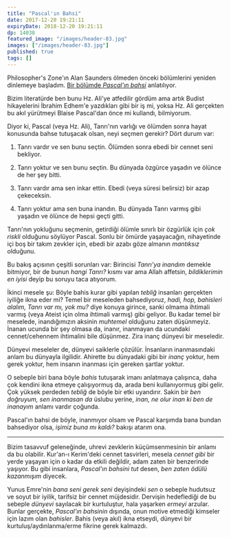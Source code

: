 ```yaml
---
title: "Pascal'ın Bahsi"
date: 2017-12-20 19:21:11
expiryDate: 2018-12-20 19:21:11
dp: 14038
featured_image: "/images/header-83.jpg"
images: ["/images/header-83.jpg"]
published: true
tags: []
---
```




Philosopher's Zone'ın Alan Saunders ölmeden önceki bölümlerini yeniden dinlemeye
başladım. [Bir bölümde *Pascal'ın bahsi*](https://t.co/jUkrVvKcTB) anlatılıyor. 

Bizim literatürde ben bunu Hz. Ali'ye atfedilir gördüm ama artık Budist
hikayelerini İbrahim Edhem'e yazdıkları gibi bir iş mi, yoksa Hz. Ali gerçekten
bu akıl yürütmeyi Blaise Pascal'dan önce mi kullandı, bilmiyorum.

Diyor ki, Pascal (veya Hz. Ali), Tanrı'nın varlığı ve ölümden sonra hayat
konusunda bahse tutuşacak olsan, neyi seçmen gerekir? Dört durum var: 

1. Tanrı vardır ve sen bunu seçtin. Ölümden sonra ebedi bir cennet seni
   bekliyor.

2. Tanrı yoktur ve sen bunu seçtin. Bu dünyada özgürce yaşadın ve ölünce de her
   şey bitti.
   
3. Tanrı vardır ama sen inkar ettin. Ebedi (veya süresi belirsiz) bir azap
   çekeceksin.
   
4. Tanrı yoktur ama sen buna inandın. Bu dünyada Tanrı varmış gibi yaşadın ve
   ölünce de hepsi geçti gitti. 
   
Tanrı'nın yokluğunu seçmenin, getirdiği ölümle sınırlı bir özgürlük için *çok
riskli* olduğunu söylüyor Pascal. Sonlu bir ömürde yaşayacağın, nihayetinde içi
boş bir takım zevkler için, ebedi bir azabı göze almanın *mantıksız* olduğunu. 

Bu bakış açısının çeşitli sorunları var: Birincisi *Tanrı'ya inandım* demekle
bitmiyor, bir de bunun *hangi Tanrı?* kısmı var ama Allah affetsin,
*bildiklerimin en iyisi* deyip bu soruyu taca atıyorum. 

İkinci mesele şu: Böyle bahis kurar gibi yapılan *tebliğ* insanları gerçekten
iyiliğe ikna eder mi? Temel bir meseleden bahsediyoruz, *hadi, hop, bahisleri
alalım, Tanrı var mı, yok mu?* diye konuya girince, sanki olmama ihtimali varmış
(veya Ateist için olma ihtimali varmış) gibi geliyor. Bu kadar temel bir
meselede, inandığımızın aksinin *muhtemel* olduğunu zaten düşünmeyiz. İnanan
ucunda bir şey olmasa da, inanır, inanmayan da ucundaki cennet/cehennem
ihtimalini bile düşünmez. Zira inanç dünyevi bir meseledir.

Dünyevi meseleler de, dünyevi saiklerle çözülür. İnsanların inanmasındaki anlam
bu dünyayla ilgilidir. Ahirette bu dünyadaki gibi bir *inanç* yoktur, hem gerek
yoktur, hem insanın inanması için gereken şartlar yoktur.
 
O sebeple biri bana böyle *bahis* tutuşarak imanı anlatmaya çalışınca, daha çok
kendini ikna etmeye çalışıyormuş da, arada beni kullanıyormuş gibi gelir. Çok
yüksek perdeden *tebliğ* de böyle bir etki uyandırır. Sakin bir *ben doğruyum,
sen inanmasan da* üslubu yerine, *inan, ne olur inan ki ben de inanayım* anlamı
vardır çoğunda.
 
Pascal'ın bahsi de böyle, inanmıyor olsam ve Pascal karşımda bana bundan
bahsediyor olsa, *işimiz buna mı kaldı?* bakışı atarım ona. 

------

Bizim tasavvuf geleneğinde, uhrevi zevklerin küçümsenmesinin bir anlamı da bu
olabilir. Kur'an-ı Kerim'deki cennet tasvirleri, mesela *cennet gibi* bir yerde
yaşayan için o kadar da etkili değildir, adam zaten bir benzerinde yaşıyor. Bu
gibi insanlara, *Pascal'ın bahsini tut* desen, *ben zaten ödülü kazanmışım*
diyecek.

Yunus Emre'nin *bana seni gerek seni* deyişindeki *sen* o sebeple hudutsuz ve
soyut bir iyilik, tarifsiz bir cennet müjdesidir. Dervişin hedeflediği de bu
sebeple *dünyevi* sayılacak bir kurtuluştur, hala yaşarken *ermeyi* arzular.
Bunlar gerçekte, *Pascal'ın bahsinin* dışında, onun motive etmediği kimseler
için lazım olan *bahisler*. Bahis (veya akıl) ikna etseydi, dünyevi bir
kurtuluş/aydınlanma/erme fikrine gerek kalmazdı.

